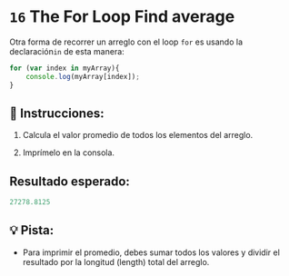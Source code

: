 # `16` The For Loop Find average

Otra forma de recorrer un arreglo con el loop `for` es usando la declaración`in` de esta manera:

```js
for (var index in myArray){
    console.log(myArray[index]);
}
```

## 📝 Instrucciones:

1. Calcula el valor promedio de todos los elementos del arreglo.

2. Imprímelo en la consola.

## Resultado esperado:

```js
27278.8125
```

## 💡 Pista:

+ Para imprimir el promedio, debes sumar todos los valores y dividir el resultado por la longitud  (length) total del arreglo.

